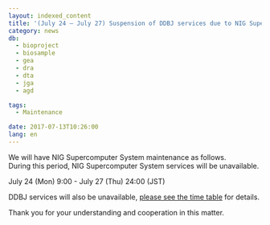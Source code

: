 ```yaml
---
layout: indexed_content
title: '(July 24 – July 27) Suspension of DDBJ services due to NIG Supercomputer maintenance'
category: news
db:
  - bioproject
  - biosample
  - gea
  - dra
  - dta
  - jga
  - agd

tags:
  - Maintenance

date: 2017-07-13T10:26:00
lang: en
---
```


<p>We will have NIG Supercomputer System maintenance as follows.<br>During this period, NIG Supercomputer System services will be unavailable.</p>

<p>July 24 (Mon) 9:00 - July 27 (Thu) 24:00 (JST)</p>

<p>DDBJ services will also be unavailable, <a href="/news/en/wn170712-e.html">please see the time table</a> for details.</p>

<p>Thank you for your understanding and cooperation in this matter.</p>
